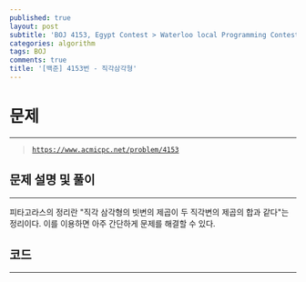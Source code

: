 ```yaml
---
published: true
layout: post
subtitle: 'BOJ 4153, Egypt Contest > Waterloo local Programming Contests > 2010 A번'
categories: algorithm
tags: BOJ
comments: true
title: '[백준] 4153번 - 직각삼각형'
---
```

# **문제**
---
> [`https://www.acmicpc.net/problem/4153`](https://www.acmicpc.net/problem/4153)

## **문제 설명 및 풀이**
---
피타고라스의 정리란 "직각 삼각형의 빗변의 제곱이 두 직각변의 제곱의 합과 같다"는 정리이다. 이를 이용하면 아주 간단하게 문제를 해결할 수 있다. 

## **코드**
---
<script src="https://gist.github.com/sundongkim-dev/b94dc2fb5f91e135b68646cde2851962.js"></script>
